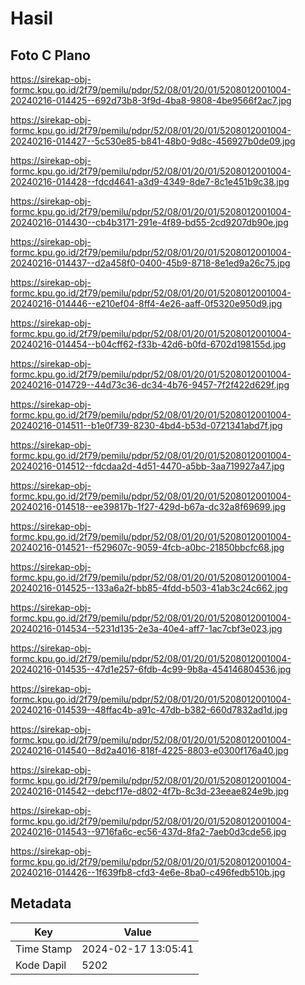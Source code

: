 # Hasil

## Foto C Plano

https://sirekap-obj-formc.kpu.go.id/2f79/pemilu/pdpr/52/08/01/20/01/5208012001004-20240216-014425--692d73b8-3f9d-4ba8-9808-4be9566f2ac7.jpg

https://sirekap-obj-formc.kpu.go.id/2f79/pemilu/pdpr/52/08/01/20/01/5208012001004-20240216-014427--5c530e85-b841-48b0-9d8c-456927b0de09.jpg

https://sirekap-obj-formc.kpu.go.id/2f79/pemilu/pdpr/52/08/01/20/01/5208012001004-20240216-014428--fdcd4641-a3d9-4349-8de7-8c1e451b9c38.jpg

https://sirekap-obj-formc.kpu.go.id/2f79/pemilu/pdpr/52/08/01/20/01/5208012001004-20240216-014430--cb4b3171-291e-4f89-bd55-2cd9207db90e.jpg

https://sirekap-obj-formc.kpu.go.id/2f79/pemilu/pdpr/52/08/01/20/01/5208012001004-20240216-014437--d2a458f0-0400-45b9-8718-8e1ed9a26c75.jpg

https://sirekap-obj-formc.kpu.go.id/2f79/pemilu/pdpr/52/08/01/20/01/5208012001004-20240216-014446--e210ef04-8ff4-4e26-aaff-0f5320e950d9.jpg

https://sirekap-obj-formc.kpu.go.id/2f79/pemilu/pdpr/52/08/01/20/01/5208012001004-20240216-014454--b04cff62-f33b-42d6-b0fd-6702d198155d.jpg

https://sirekap-obj-formc.kpu.go.id/2f79/pemilu/pdpr/52/08/01/20/01/5208012001004-20240216-014729--44d73c36-dc34-4b76-9457-7f2f422d629f.jpg

https://sirekap-obj-formc.kpu.go.id/2f79/pemilu/pdpr/52/08/01/20/01/5208012001004-20240216-014511--b1e0f739-8230-4bd4-b53d-0721341abd7f.jpg

https://sirekap-obj-formc.kpu.go.id/2f79/pemilu/pdpr/52/08/01/20/01/5208012001004-20240216-014512--fdcdaa2d-4d51-4470-a5bb-3aa719927a47.jpg

https://sirekap-obj-formc.kpu.go.id/2f79/pemilu/pdpr/52/08/01/20/01/5208012001004-20240216-014518--ee39817b-1f27-429d-b67a-dc32a8f69699.jpg

https://sirekap-obj-formc.kpu.go.id/2f79/pemilu/pdpr/52/08/01/20/01/5208012001004-20240216-014521--f529607c-9059-4fcb-a0bc-21850bbcfc68.jpg

https://sirekap-obj-formc.kpu.go.id/2f79/pemilu/pdpr/52/08/01/20/01/5208012001004-20240216-014525--133a6a2f-bb85-4fdd-b503-41ab3c24c662.jpg

https://sirekap-obj-formc.kpu.go.id/2f79/pemilu/pdpr/52/08/01/20/01/5208012001004-20240216-014534--5231d135-2e3a-40e4-aff7-1ac7cbf3e023.jpg

https://sirekap-obj-formc.kpu.go.id/2f79/pemilu/pdpr/52/08/01/20/01/5208012001004-20240216-014535--47d1e257-6fdb-4c99-9b8a-454146804536.jpg

https://sirekap-obj-formc.kpu.go.id/2f79/pemilu/pdpr/52/08/01/20/01/5208012001004-20240216-014539--48ffac4b-a91c-47db-b382-660d7832ad1d.jpg

https://sirekap-obj-formc.kpu.go.id/2f79/pemilu/pdpr/52/08/01/20/01/5208012001004-20240216-014540--8d2a4016-818f-4225-8803-e0300f176a40.jpg

https://sirekap-obj-formc.kpu.go.id/2f79/pemilu/pdpr/52/08/01/20/01/5208012001004-20240216-014542--debcf17e-d802-4f7b-8c3d-23eeae824e9b.jpg

https://sirekap-obj-formc.kpu.go.id/2f79/pemilu/pdpr/52/08/01/20/01/5208012001004-20240216-014543--9716fa6c-ec56-437d-8fa2-7aeb0d3cde56.jpg

https://sirekap-obj-formc.kpu.go.id/2f79/pemilu/pdpr/52/08/01/20/01/5208012001004-20240216-014426--1f639fb8-cfd3-4e6e-8ba0-c496fedb510b.jpg


## Metadata

| Key        | Value               |
| ---------- | ------------------- |
| Time Stamp | 2024-02-17 13:05:41 |
| Kode Dapil | 5202                |



